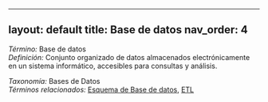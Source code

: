 
---
layout: default
title: Base de datos
nav_order: 4
---

*Término:* Base de datos  
*Definición:* Conjunto organizado de datos almacenados electrónicamente en un sistema informático, accesibles para consultas y análisis.

*Taxonomía:* Bases de Datos  
*Términos relacionados:* [Esquema de Base de datos](https://maleniski.github.io/diccionario-angl-tec-mx/docs/alfabeticamente/E/esquema-de-base-de-datos/), [ETL](https://maleniski.github.io/diccionario-angl-tec-mx/docs/alfabeticamente/E/etl/)
